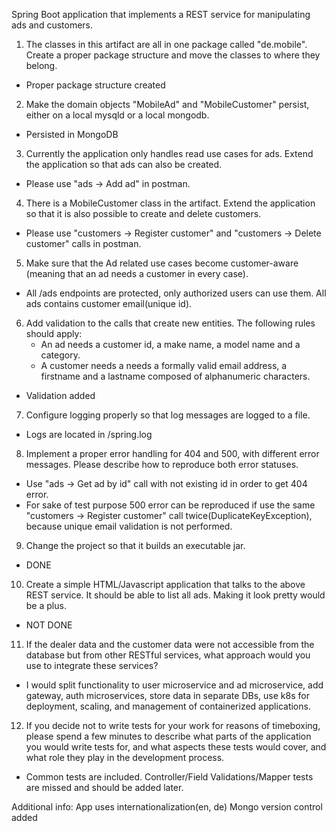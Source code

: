 Spring Boot application that implements a REST service for manipulating ads and customers. 

1. The classes in this artifact are all in one package called "de.mobile". Create a proper package structure and move the classes to where they belong.
* Proper package structure created
2. Make the domain objects "MobileAd" and "MobileCustomer" persist, either on a local mysqld or a local mongodb.
* Persisted in MongoDB
3. Currently the application only handles read use cases for ads. Extend the application so that ads can also be created.
* Please use "ads -> Add ad" in postman. 
4. There is a MobileCustomer class in the artifact. Extend the application so that it is also possible to create and delete customers.
* Please use "customers -> Register customer" and "customers -> Delete customer" calls in postman. 
5. Make sure that the Ad related use cases become customer-aware (meaning that an ad needs a customer in every case).
* All /ads endpoints are protected, only authorized users can use them. All ads contains customer email(unique id).  
6. Add validation to the calls that create new entities. The following rules should apply:
   - An ad needs a customer id, a make name, a model name and a category.
   - A customer needs a needs a formally valid email address, a firstname and a lastname composed of alphanumeric characters.
* Validation added
7. Configure logging properly so that log messages are logged to a file.
* Logs are located in /spring.log 
8. Implement a proper error handling for 404 and 500, with different error messages. Please describe how to reproduce both error statuses.
* Use "ads -> Get ad by id" call with not existing id in order to get 404 error.
* For sake of test purpose 500 error can be reproduced if use the same "customers -> Register customer" call twice(DuplicateKeyException), because unique email validation is not performed.
9. Change the project so that it builds an executable jar.
* DONE
10. Create a simple HTML/Javascript application that talks to the above REST service. It should be able to list all ads. Making it look pretty would be a plus.
* NOT DONE
11. If the dealer data and the customer data were not accessible from the database but from other RESTful services, what approach would you use to integrate these services?
* I would split functionality to user microservice and ad microservice, add gateway, auth microservices, store data in separate DBs, use k8s for deployment, scaling, and management of containerized applications.
12. If you decide not to write tests for your work for reasons of timeboxing, please spend a few minutes to describe what parts of the application you would write tests for, and what aspects these tests would cover, and what role they play in the development process.
* Common tests are included. Controller/Field Validations/Mapper tests are missed and should be added later.

Additional info:
App uses internationalization(en, de)
Mongo version control added

